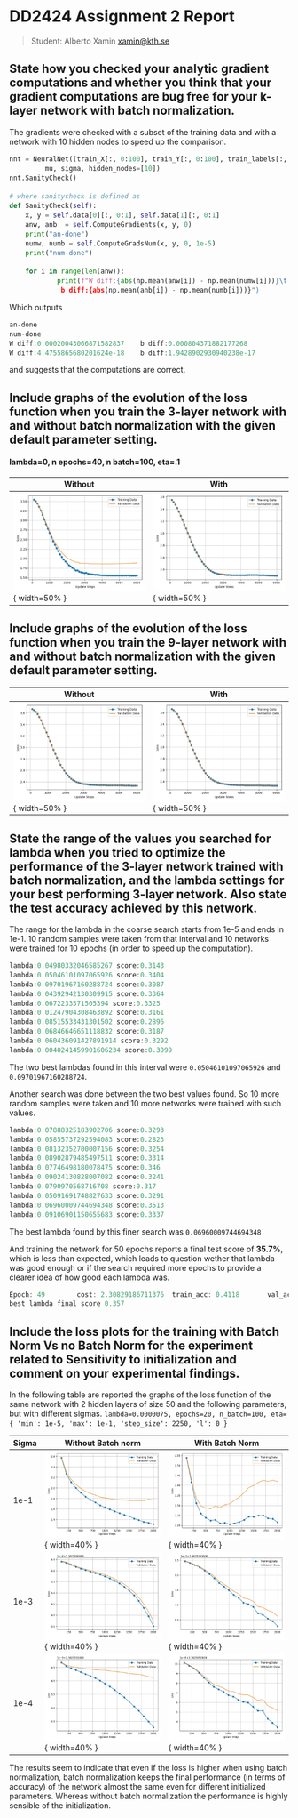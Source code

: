 # DD2424 Assignment 2 Report
> Student: Alberto Xamin xamin@kth.se



## State how you checked your analytic gradient computations and whether you think that your gradient computations are bug free for your k-layer network with batch normalization.

The gradients were checked with a subset of the training data and with a network with 10 hidden nodes to speed up the comparison.
```python
nnt = NeuralNet((train_X[:, 0:100], train_Y[:, 0:100], train_labels[:, 0:100]),
		 mu, sigma, hidden_nodes=[10])
nnt.SanityCheck()

# where sanitycheck is defined as
def SanityCheck(self):
	x, y = self.data[0][:, 0:1], self.data[1][:, 0:1]
	anw, anb  = self.ComputeGradients(x, y, 0)
	print("an-done")
	numw, numb = self.ComputeGradsNum(x, y, 0, 1e-5)
	print("num-done")
	
	for i in range(len(anw)):
			print(f"W diff:{abs(np.mean(anw[i]) - np.mean(numw[i]))}\t
			 b diff:{abs(np.mean(anb[i]) - np.mean(numb[i]))}")
```
Which outputs

```c
an-done
num-done
W diff:0.00020043066871582837    b diff:0.000804371882177268
W diff:4.4755865680201624e-18    b diff:1.9428902930940238e-17
```
and suggests that the computations are correct.

## Include graphs of the evolution of the loss function when you train the 3-layer network with and without batch normalization with the given default parameter setting.

#### lambda=0, n epochs=40, n batch=100, eta=.1
| Without | With |
|  ---  |  ---  |
|  ![graphs](Result%20Pics/lambda_0.005_epo_60_nbatch_100_eta_{'min':%201e-05,%20'max':%200.1,%20'step_size':%202250,%20'l':%200}_bn_False_nodes_3.jpg){ width=50% }  | ![w](Result%20Pics/lambda_0.005_epo_60_nbatch_100_eta_{'min':%201e-05,%20'max':%200.1,%20'step_size':%202250,%20'l':%200}_bn_True_nodes_3.jpg){ width=50% } |


## Include graphs of the evolution of the loss function when you train the 9-layer network with and without batch normalization with the given default parameter setting.

| Without | With |
|  ---  |  ---  |
|  ![graphs](Result%20Pics/lambda_0.005_epo_60_nbatch_100_eta_{'min':%201e-05,%20'max':%200.1,%20'step_size':%202250,%20'l':%200}_bn_False_nodes_9.jpg){ width=50% }  | ![w](Result%20Pics/lambda_0.005_sig0.01_epo_60_nbatch_100_eta_{'min':%201e-05,%20'max':%200.1,%20'step_size':%202250,%20'l':%200}_bn_True_nodes_9.jpg){ width=50% } |

## State the range of the values you searched for lambda when you tried to optimize the performance of the 3-layer network trained with batch normalization, and the lambda settings for your best performing 3-layer network. Also state the test accuracy achieved by this network.

The range for the lambda in the coarse search starts from 1e-5 and ends in 1e-1.
10 random samples were taken from that interval and 10 networks were trained for 10 epochs (in order to speed up the computation).
```c
lambda:0.04980332046585267 score:0.3143
lambda:0.05046101097065926 score:0.3404
lambda:0.09701967160288724 score:0.3087
lambda:0.04392942130309915 score:0.3364
lambda:0.0672233571505394 score:0.3325
lambda:0.01247904308463892 score:0.3161
lambda:0.08515533431301502 score:0.2896
lambda:0.06846646651118832 score:0.3187
lambda:0.060436091427891914 score:0.3292
lambda:0.0040241459901606234 score:0.3099
```
The two best lambdas found in this interval were
`0.05046101097065926` and `0.09701967160288724`.

Another search was done between the two best values found. So 10 more random samples were taken and 10 more networks were trained with such values.
```c
lambda:0.07888325183902706 score:0.3293
lambda:0.05855737292594083 score:0.2823
lambda:0.08132352700007156 score:0.3254
lambda:0.08902879485497511 score:0.3314
lambda:0.07746498180078475 score:0.346
lambda:0.09024130828007082 score:0.3241
lambda:0.0790970568716708 score:0.317
lambda:0.05091691748827633 score:0.3291
lambda:0.06960009744694348 score:0.3513
lambda:0.09106901150655683 score:0.3337
```
The best lambda found by this finer search was
`0.06960009744694348`

And training the network for 50 epochs reports a final test score of **35.7%**, which is less than expected, which leads to question wether that lambda was good enough or if the search required more epochs to provide a clearer idea of how good each lambda was.
```c
Epoch: 49        cost: 2.30829186711376  train_acc: 0.4118       val_acc: 0.3596
best lambda final score 0.357
```

## Include the loss plots for the training with Batch Norm Vs no Batch Norm for the experiment related to Sensitivity to initialization and comment on your experimental findings.

In the following table are reported the graphs of the loss function of the same network with 2 hidden layers of size 50 and the following parameters, but with different sigmas.
`lambda=0.0000075, epochs=20, n_batch=100, eta={
	'min': 1e-5,
	'max': 1e-1,
	'step_size': 2250, 'l': 0
}`


| Sigma | Without Batch norm | With Batch Norm |
|  ---  |  ---  |  ---  |
|  1e-1 | ![](Result%20Pics/lambda_7.5e-06_sig0.1_epo_20_nbatch_100_eta_{'min':%201e-05,%20'max':%200.1,%20'step_size':%202250,%20'l':%200}_bn_False_nodes_3.jpg){ width=40% }      | ![](Result%20Pics/lambda_7.5e-06_sig0.1_epo_20_nbatch_100_eta_{'min':%201e-05,%20'max':%200.1,%20'step_size':%202250,%20'l':%200}_bn_True_nodes_3.jpg){ width=40% }  |
|  1e-3 | ![](Result%20Pics/lambda_7.5e-06_sig0.001_epo_20_nbatch_100_eta_{'min':%201e-05,%20'max':%200.1,%20'step_size':%202250,%20'l':%200}_bn_False_nodes_3.jpg){ width=40% }      | ![](Result%20Pics/lambda_7.5e-06_sig0.001_epo_20_nbatch_100_eta_{'min':%201e-05,%20'max':%200.1,%20'step_size':%202250,%20'l':%200}_bn_True_nodes_3.jpg){ width=40% }  |
|  1e-4 | ![](Result%20Pics/lambda_7.5e-06_sig0.0001_epo_20_nbatch_100_eta_{'min':%201e-05,%20'max':%200.1,%20'step_size':%202250,%20'l':%200}_bn_False_nodes_3.jpg){ width=40% }      | ![](Result%20Pics/lambda_7.5e-06_sig0.0001_epo_20_nbatch_100_eta_{'min':%201e-05,%20'max':%200.1,%20'step_size':%202250,%20'l':%200}_bn_True_nodes_3.jpg){ width=40% }  |

The results seem to indicate that even if the loss is higher when using batch normalization, batch normalization keeps the final performance (in terms of accuracy) of the network almost the same even for different initialized parameters. Whereas without batch normalization the performance is highly sensible of the initialization.